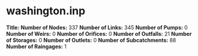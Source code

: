 # washington.inp
**Title:** 
**Number of Nodes:** 337
**Number of Links:** 345
**Number of Pumps:** 0
**Number of Weirs:** 0
**Number of Orifices:** 0
**Number of Outfalls:** 21
**Number of Storages:** 0
**Number of Outlets:** 0
**Number of Subcatchments:** 88
**Number of Raingages:** 1
